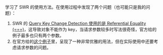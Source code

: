 学习了 SWR 的使用方法。在使用过程中发现了两个问题（也可能只是我的问题）：

1. SWR 的 [Query Key Change Detection 使用的是 Referential Equality (===)](https://react-query.tanstack.com/docs/comparison)，这导致对象不能作为 key，当请求参数较多时写法很奇怪，官方给的例子最多也只有两个参数。
2. 在官方给的[这个例子](https://swr.vercel.app/getting-started)里，呈现了一种非常优雅的用法，但在实际使用中还要考虑请求参数的问题。

